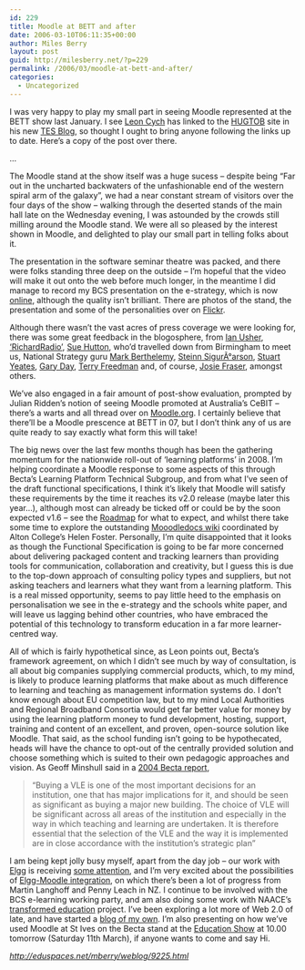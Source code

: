 ```yaml
---
id: 229
title: Moodle at BETT and after
date: 2006-03-10T06:11:35+00:00
author: Miles Berry
layout: post
guid: http://milesberry.net/?p=229
permalink: /2006/03/moodle-at-bett-and-after/
categories:
  - Uncategorized
---
```

I was very happy to play my small part in seeing Moodle represented at the BETT show last January. I see [Leon Cych](http://elgg.net/leoncych/) has linked to the [HUGTOB](http://www.helpusgettobett.com/) site in his new [TES Blog](http://www.tes.co.uk/blogs/blog.aspx?path=/ICT/&post=2202353), so thought I ought to bring anyone following the links up to date. Here&#8217;s a copy of the post over there.

<!--more-->

&#8230;

The Moodle stand at the show itself was a huge sucess &#8211; despite being &#8220;Far out in the uncharted backwaters of the unfashionable end of the western spiral arm of the galaxy&#8221;, we had a near constant stream of visitors over the four days of the show &#8211; walking through the deserted stands of the main hall late on the Wednesday evening, I was astounded by the crowds still milling around the Moodle stand. We were all so pleased by the interest shown in Moodle, and delighted to play our small part in telling folks about it.

The presentation in the software seminar theatre was packed, and there were folks standing three deep on the outside &#8211; I&#8217;m hopeful that the video will make it out onto the web before much longer, in the meantime I did manage to record my BCS presentation on the e-strategy, which is now [online](http://stiveshaslemere.com/mgb/bett06mgb.swf), although the quality isn&#8217;t brilliant. There are photos of the stand, the presentation and some of the personalities over on [Flickr](http://www.flickr.com/groups/31555629@N00/pool/).

Although there wasn&#8217;t the vast acres of press coverage we were looking for, there was some great feedback in the blogosphere, from [Ian Usher](http://moodlea.blogspot.com/2006/01/post-bett-come-down.html), [&#8216;RichardRadio&#8217;](http://richardradio.com/wordpress/?p=78), [Sue Hutton](http://spaces.msn.com/suonnoch/blog/cns%21B1D1B8F525453099%21488.entry?_c11_blogpart_blogpart=blogview&_c=blogpart#permalink), who&#8217;d travelled down from Birmingham to meet us, National Strategy guru [Mark Berthelemy](http://www.berthelemy-family.org.uk/blogs/index.php?blog=5&title=moodle_at_bett&more=1&c=1&tb=1&pb=1), [Steinn SigurÃ°arson](http://dr1ver.net/blog/?p=69), [Stuart Yeates](http://connect.educause.edu/blog/stuartyeates/moodle_report_from_bett/1818), [Gary Day](http://www.garyjday.co.uk/2006/01/12/bett-show-2006/), [Terry Freedman](http://www.terry-freedman.org.uk/artman/publish/article_541.php) and, of course, [Josie Fraser](http://fraser.typepad.com/edtechuk/2006/01/bett_2006.html), amongst others.

We&#8217;ve also engaged in a fair amount of post-show evaluation, prompted by Julian Ridden&#8217;s notion of seeing Moodle promoted at Australia&#8217;s CeBIT &#8211; there&#8217;s a warts and all thread over on [Moodle.org](http://moodle.org/mod/forum/discuss.php?d=39225). I certainly believe that there&#8217;ll be a Moodle prescence at BETT in 07, but I don&#8217;t think any of us are quite ready to say exactly what form this will take!

The big news over the last few months though has been the gathering momentum for the nationwide roll-out of &#8216;learning platforms&#8217; in 2008. I&#8217;m helping coordinate a Moodle response to some aspects of this through Becta&#8217;s Learning Platform Technical Subgroup, and from what I&#8217;ve seen of the draft functional specifications, I think it&#8217;s likely that Moodle will satisfy these requirements by the time it reaches its v2.0 release (maybe later this year&#8230;), although most can already be ticked off or could be by the soon expected v1.6 &#8211; see the [Roadmap](http://docs.moodle.org/en/Roadmap) for what to expect, and whilst there take some time to explore the outstanding [Mooodledocs wiki](http://docs.moodle.org/en/Main_Page) coordinated by Alton College&#8217;s Helen Foster. Personally, I&#8217;m quite disappointed that it looks as though the Functional Specification is going to be far more concerned about delivering packaged content and tracking learners than providing tools for communication, collaboration and creativity, but I guess this is due to the top-down approach of consulting policy types and suppliers, but not asking teachers and learners what they want from a learning platform. This is a real missed opportunity, seems to pay little heed to the emphasis on personalisation we see in the e-strategy and the schools white paper, and will leave us lagging behind other countries, who have embraced the potential of this technology to transform education in a far more learner-centred way.

All of which is fairly hypothetical since, as Leon points out, Becta&#8217;s framework agreement, on which I didn&#8217;t see much by way of consultation, is all about big companies supplying commercial products, which, to my mind, is likely to produce learning platforms that make about as much difference to learning and teaching as management information systems do. I don&#8217;t know enough about EU competition law, but to my mind Local Authorities and Regional Broadband Consortia would get far better value for money by using the learning platform money to fund development, hosting, support, training and content of an excellent, and proven, open-source solution like Moodle. That said, as the school funding isn&#8217;t going to be hypothecated, heads will have the chance to opt-out of the centrally provided solution and choose something which is suited to their own pedagogic approaches and vision. As Geoff Minshull said in a [2004 Becta report](http://www.directlearn.co.uk/downloads/VLEs%20-%20into%20the%20mainstream.pdf),

> &#8220;Buying a VLE is one of the most important decisions for an institution, one that has major implications for it, and should be seen as significant as buying a major new building. The choice of VLE will be significant across all areas of the institution and especially in the way in which teaching and learning are undertaken. It is therefore essential that the selection of the VLE and the way it is implemented are in close accordance with the institution’s strategic plan&#8221;

I am being kept jolly busy myself, apart from the day job &#8211; our work with [Elgg](http://elgg.org/) is receiving [some attention](http://education.guardian.co.uk/elearning/story/0,,1724614,00.html), and I&#8217;m very excited about the possibilities of [Elgg-Moodle integration](http://elgg.net/news/weblog/8901.html), on which there&#8217;s been a lot of progress from Martin Langhoff and Penny Leach in NZ. I continue to be involved with the BCS e-learning working party, and am also doing some work with NAACE&#8217;s [transformed education](http://www.future-learning.net/index.html) project. I&#8217;ve been exploring a lot more of Web 2.0 of late, and have started a [blog of my own](http://elgg.net/mberry/weblog). I&#8217;m also presenting on how we&#8217;ve used Moodle at St Ives on the Becta stand at the [Education Show](http://www.education-show.co.uk/) at 10.00 tomorrow (Saturday 11th March), if anyone wants to come and say Hi.

_<http://eduspaces.net/mberry/weblog/9225.html>_